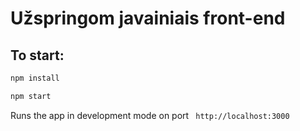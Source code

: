 # Užspringom javainiais front-end

## To start:

```sh
npm install
```

```sh
npm start
```

Runs the app in development mode on port ``` http://localhost:3000```
